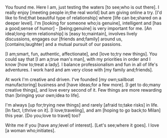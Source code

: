 You found me. Here I am, just testing the waters [to see;who is out there]. I really enjoy [meeting people in;the real world] but am giving online a try. [I'd like to find;that beautiful type of relationship] where [life can be;shared on a deeper level]. I'm [looking for someone who;is genuine], intelligent and [has a good;sense of humor] - [being;genuine] is very important for me. [An ideal;long-term relationship] is [easy to;maintain], involves lively discussions, engages our [friends and;family] around us, [contains;laughter] and a mutual pursuit of our passions.

[I am;smart, fun, authentic, affectionate], and [love to;try new things]. You could say that [I am a;true man's man], with my priorities in order and I know [how to;treat a lady]. I balance professionalism and fun in all of life's adventures. I work hard and am very close with [my family and;friends].

At work I'm creative and driven. I've founded [my own;sailboat manufactoring] business and [have ideas;for a few more]. [I get to do;many creative things], and love every second of it. Few things are more rewarding than [bringing your own;idea to life].

I'm always [up for;trying new things] and rarely [afraid to;take risks] in life. [In fact, I;thrive on it]. [I love;traveling], and am [hoping to go back;to Milan] this year. [Do you;love to travel] too?

Write me if you [have any;level of interest]. [Let's see;where it goes]. I love [a woman who;initiates].
